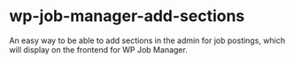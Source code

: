 # wp-job-manager-add-sections
An easy way to be able to add sections in the admin for job postings, which will display on the frontend for WP Job Manager.
